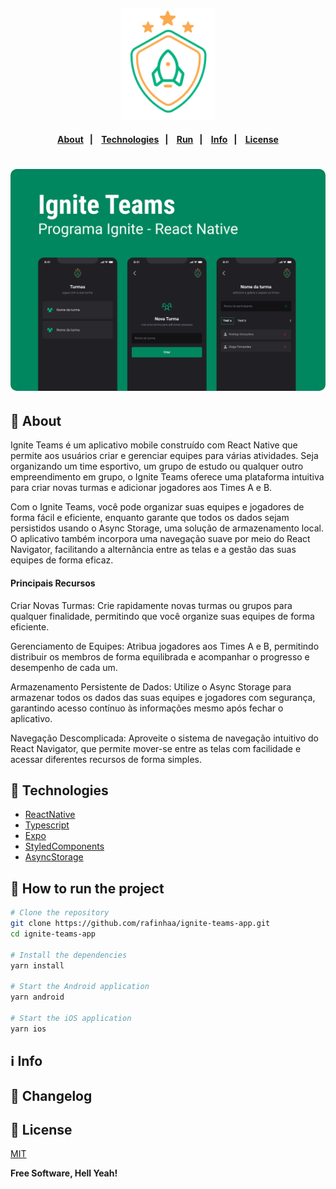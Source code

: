 <h4 align="center">
<img src="docs/images/logo.png" alt="Logo" width="150"/>
</h4>

<h4 align="center">
    <p align="center">
      <a href="#-about">About</a>&nbsp;&nbsp;&nbsp;|&nbsp;&nbsp;&nbsp;
      <a href="#-technologies">Technologies</a>&nbsp;&nbsp;&nbsp;|&nbsp;&nbsp;&nbsp;
      <a href="#-how-to-run-the-project">Run</a>&nbsp;&nbsp;&nbsp;|&nbsp;&nbsp;&nbsp;
      <a href="#-info">Info</a>&nbsp;&nbsp;&nbsp;|&nbsp;&nbsp;&nbsp;
      <a href="#-license">License</a>
  </p>
</h4>

<h1 align="center">
    <img  style="border-radius: 10px" height="auto" alt="Screenshot" title="Screenshot" src="docs/images/screenshot.png" />

</h1>

## 🔖 About

Ignite Teams é um aplicativo mobile construído com React Native que permite aos usuários criar e gerenciar equipes para várias atividades. Seja organizando um time esportivo, um grupo de estudo ou qualquer outro empreendimento em grupo, o Ignite Teams oferece uma plataforma intuitiva para criar novas turmas e adicionar jogadores aos Times A e B.

Com o Ignite Teams, você pode organizar suas equipes e jogadores de forma fácil e eficiente, enquanto garante que todos os dados sejam persistidos usando o Async Storage, uma solução de armazenamento local. O aplicativo também incorpora uma navegação suave por meio do React Navigator, facilitando a alternância entre as telas e a gestão das suas equipes de forma eficaz.

#### Principais Recursos

Criar Novas Turmas: Crie rapidamente novas turmas ou grupos para qualquer finalidade, permitindo que você organize suas equipes de forma eficiente.

Gerenciamento de Equipes: Atribua jogadores aos Times A e B, permitindo distribuir os membros de forma equilibrada e acompanhar o progresso e desempenho de cada um.

Armazenamento Persistente de Dados: Utilize o Async Storage para armazenar todos os dados das suas equipes e jogadores com segurança, garantindo acesso contínuo às informações mesmo após fechar o aplicativo.

Navegação Descomplicada: Aproveite o sistema de navegação intuitivo do React Navigator, que permite mover-se entre as telas com facilidade e acessar diferentes recursos de forma simples.

## 🚀 Technologies

- [ReactNative](https://reactnative.dev/)
- [Typescript](https://www.typescriptlang.org/)
- [Expo](https://expo.dev/)
- [StyledComponents](https://styled-components.com/)
- [AsyncStorage](https://react-native-async-storage.github.io/async-storage/)

## 🏁 How to run the project

```sh
# Clone the repository
git clone https://github.com/rafinhaa/ignite-teams-app.git
cd ignite-teams-app

# Install the dependencies
yarn install

# Start the Android application
yarn android

# Start the iOS application
yarn ios
```

## ℹ️ Info

## 📄 Changelog

## 📝 License

[MIT](LICENSE)

**Free Software, Hell Yeah!**
